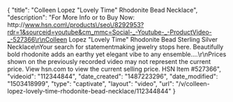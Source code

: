 {
    "title": "Colleen Lopez \"Lovely Time\" Rhodonite Bead Necklace",
    "description": "For More Info or to Buy Now: http:\/\/www.hsn.com\/products\/seo\/8292953?rdr=1&sourceid=youtube&cm_mmc=Social-_-Youtube-_-ProductVideo-_-527366\r\nColleen Lopez \"Lovely Time\" Rhodonite Bead Sterling Silver Necklace\nYour search for statementmaking jewelry stops here. Beautifully bold rhodonite adds an earthy yet elegant vibe to any ensemble....\r\nPrices shown on the previously recorded video may not represent the current price.  View hsn.com to view the current selling price. HSN Item #527366",
    "videoid": "112344844",
    "date_created": "1487223296",
    "date_modified": "1503418999",
    "type": "captivate",
    "layout": "video",
    "url": "\/v\/colleen-lopez-lovely-time-rhodonite-bead-necklace\/112344844"
}